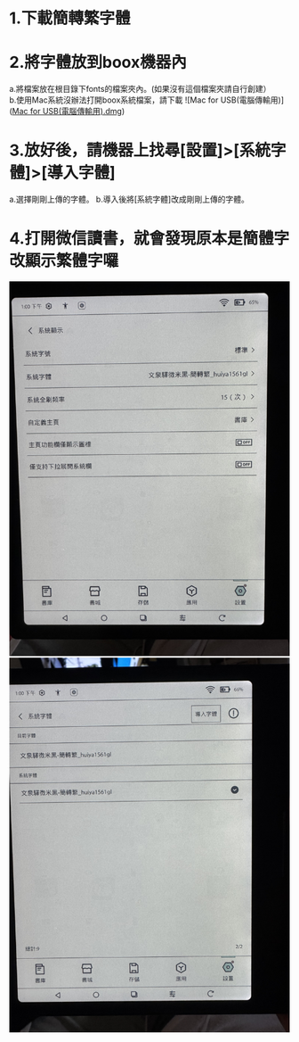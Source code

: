 # 1.下載簡轉繁字體
# 2.將字體放到boox機器內
a.將檔案放在根目錄下fonts的檔案夾內。(如果沒有這個檔案夾請自行創建）<br>
b.使用Mac系統沒辦法打開boox系統檔案，請下載 ![Mac for USB(電腦傳輸用)]([Mac for USB(電腦傳輸用).dmg](https://github.com/scott122tw/boox_go_color/blob/main/Mac%20for%20USB(%E9%9B%BB%E8%85%A6%E5%82%B3%E8%BC%B8%E7%94%A8).dmg))
# 3.放好後，請機器上找尋[設置]>[系統字體]>[導入字體]
a.選擇剛剛上傳的字體。
b.導入後將[系統字體]改成剛剛上傳的字體。
# 4.打開微信讀書，就會發現原本是簡體字改顯示繁體字囉


![image](IMG_6351.jpg)
![image](IMG_6352.jpg)  
